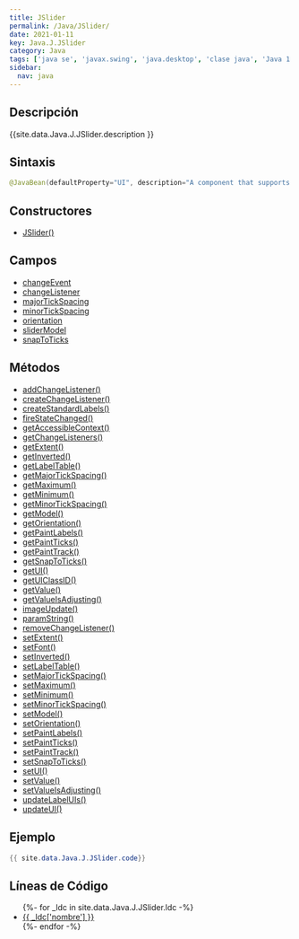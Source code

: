 ```yaml
---
title: JSlider
permalink: /Java/JSlider/
date: 2021-01-11
key: Java.J.JSlider
category: Java
tags: ['java se', 'javax.swing', 'java.desktop', 'clase java', 'Java 1.2']
sidebar: 
  nav: java
---
```


## Descripción
{{site.data.Java.J.JSlider.description }}

## Sintaxis
~~~java
@JavaBean(defaultProperty="UI", description="A component that supports selecting a integer value from a range.") public class JSlider extends JComponent implements SwingConstants, Accessible
~~~

## Constructores
* [JSlider()](/Java/JSlider/JSlider/)

## Campos
* [changeEvent](/Java/JSlider/changeEvent)
* [changeListener](/Java/JSlider/changeListener)
* [majorTickSpacing](/Java/JSlider/majorTickSpacing)
* [minorTickSpacing](/Java/JSlider/minorTickSpacing)
* [orientation](/Java/JSlider/orientation)
* [sliderModel](/Java/JSlider/sliderModel)
* [snapToTicks](/Java/JSlider/snapToTicks)

## Métodos
* [addChangeListener()](/Java/JSlider/addChangeListener)
* [createChangeListener()](/Java/JSlider/createChangeListener)
* [createStandardLabels()](/Java/JSlider/createStandardLabels)
* [fireStateChanged()](/Java/JSlider/fireStateChanged)
* [getAccessibleContext()](/Java/JSlider/getAccessibleContext)
* [getChangeListeners()](/Java/JSlider/getChangeListeners)
* [getExtent()](/Java/JSlider/getExtent)
* [getInverted()](/Java/JSlider/getInverted)
* [getLabelTable()](/Java/JSlider/getLabelTable)
* [getMajorTickSpacing()](/Java/JSlider/getMajorTickSpacing)
* [getMaximum()](/Java/JSlider/getMaximum)
* [getMinimum()](/Java/JSlider/getMinimum)
* [getMinorTickSpacing()](/Java/JSlider/getMinorTickSpacing)
* [getModel()](/Java/JSlider/getModel)
* [getOrientation()](/Java/JSlider/getOrientation)
* [getPaintLabels()](/Java/JSlider/getPaintLabels)
* [getPaintTicks()](/Java/JSlider/getPaintTicks)
* [getPaintTrack()](/Java/JSlider/getPaintTrack)
* [getSnapToTicks()](/Java/JSlider/getSnapToTicks)
* [getUI()](/Java/JSlider/getUI)
* [getUIClassID()](/Java/JSlider/getUIClassID)
* [getValue()](/Java/JSlider/getValue)
* [getValueIsAdjusting()](/Java/JSlider/getValueIsAdjusting)
* [imageUpdate()](/Java/JSlider/imageUpdate)
* [paramString()](/Java/JSlider/paramString)
* [removeChangeListener()](/Java/JSlider/removeChangeListener)
* [setExtent()](/Java/JSlider/setExtent)
* [setFont()](/Java/JSlider/setFont)
* [setInverted()](/Java/JSlider/setInverted)
* [setLabelTable()](/Java/JSlider/setLabelTable)
* [setMajorTickSpacing()](/Java/JSlider/setMajorTickSpacing)
* [setMaximum()](/Java/JSlider/setMaximum)
* [setMinimum()](/Java/JSlider/setMinimum)
* [setMinorTickSpacing()](/Java/JSlider/setMinorTickSpacing)
* [setModel()](/Java/JSlider/setModel)
* [setOrientation()](/Java/JSlider/setOrientation)
* [setPaintLabels()](/Java/JSlider/setPaintLabels)
* [setPaintTicks()](/Java/JSlider/setPaintTicks)
* [setPaintTrack()](/Java/JSlider/setPaintTrack)
* [setSnapToTicks()](/Java/JSlider/setSnapToTicks)
* [setUI()](/Java/JSlider/setUI)
* [setValue()](/Java/JSlider/setValue)
* [setValueIsAdjusting()](/Java/JSlider/setValueIsAdjusting)
* [updateLabelUIs()](/Java/JSlider/updateLabelUIs)
* [updateUI()](/Java/JSlider/updateUI)

## Ejemplo
~~~java
{{ site.data.Java.J.JSlider.code}}
~~~

## Líneas de Código
<ul>
{%- for _ldc in site.data.Java.J.JSlider.ldc -%}
   <li>
       <a href="{{_ldc['url'] }}">{{ _ldc['nombre'] }}</a>
   </li>
{%- endfor -%}
</ul>

